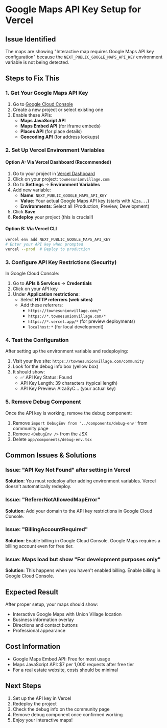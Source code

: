 # Google Maps API Key Setup for Vercel

## Issue Identified
The maps are showing "Interactive map requires Google Maps API key configuration" because the `NEXT_PUBLIC_GOOGLE_MAPS_API_KEY` environment variable is not being detected.

## Steps to Fix This

### 1. Get Your Google Maps API Key
1. Go to [Google Cloud Console](https://console.cloud.google.com/)
2. Create a new project or select existing one
3. Enable these APIs:
   - **Maps JavaScript API**
   - **Maps Embed API** (for iframe embeds)
   - **Places API** (for place details)
   - **Geocoding API** (for address lookups)

### 2. Set Up Vercel Environment Variables

#### Option A: Via Vercel Dashboard (Recommended)
1. Go to your project in [Vercel Dashboard](https://vercel.com/dashboard)
2. Click on your project: `townesunionvillage.com`
3. Go to **Settings** → **Environment Variables**
4. Add new variable:
   - **Name**: `NEXT_PUBLIC_GOOGLE_MAPS_API_KEY`
   - **Value**: Your actual Google Maps API key (starts with `AIza...`)
   - **Environments**: Select all (Production, Preview, Development)
5. Click **Save**
6. **Redeploy** your project (this is crucial!)

#### Option B: Via Vercel CLI
```bash
vercel env add NEXT_PUBLIC_GOOGLE_MAPS_API_KEY
# Enter your API key when prompted
vercel --prod  # Deploy to production
```

### 3. Configure API Key Restrictions (Security)
In Google Cloud Console:
1. Go to **APIs & Services** → **Credentials**
2. Click on your API key
3. Under **Application restrictions**:
   - Select **HTTP referrers (web sites)**
   - Add these referrers:
     - `https://townesunionvillage.com/*`
     - `https://*.townesunionvillage.com/*`
     - `https://*.vercel.app/*` (for preview deployments)
     - `localhost:*` (for local development)

### 4. Test the Configuration
After setting up the environment variable and redeploying:
1. Visit your live site: `https://townesunionvillage.com/community`
2. Look for the debug info box (yellow box)
3. It should show:
   - ✅ API Key Status: Found
   - API Key Length: 39 characters (typical length)
   - API Key Preview: AIzaSyC... (your actual key)

### 5. Remove Debug Component
Once the API key is working, remove the debug component:
1. Remove `import DebugEnv from '../components/debug-env'` from community page
2. Remove `<DebugEnv />` from the JSX
3. Delete `app/components/debug-env.tsx`

## Common Issues & Solutions

### Issue: "API Key Not Found" after setting in Vercel
**Solution**: You must redeploy after adding environment variables. Vercel doesn't automatically redeploy.

### Issue: "RefererNotAllowedMapError"
**Solution**: Add your domain to the API key restrictions in Google Cloud Console.

### Issue: "BillingAccountRequired"
**Solution**: Enable billing in Google Cloud Console. Google Maps requires a billing account even for free tier.

### Issue: Maps load but show "For development purposes only"
**Solution**: This happens when you haven't enabled billing. Enable billing in Google Cloud Console.

## Expected Result
After proper setup, your maps should show:
- Interactive Google Maps with Union Village location
- Business information overlay
- Directions and contact buttons
- Professional appearance

## Cost Information
- Google Maps Embed API: Free for most usage
- Maps JavaScript API: $7 per 1,000 requests after free tier
- For a real estate website, costs should be minimal

## Next Steps
1. Set up the API key in Vercel
2. Redeploy the project
3. Check the debug info on the community page
4. Remove debug component once confirmed working
5. Enjoy your interactive maps!
